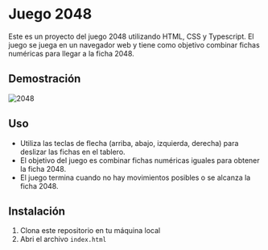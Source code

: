 # Juego 2048

Este es un proyecto del juego 2048 utilizando HTML, CSS y Typescript. El juego se juega en un navegador web y tiene como objetivo combinar fichas numéricas para llegar a la ficha 2048.

## Demostración

![2048](https://github.com/JuanPE44/2048/assets/89142353/536e35a8-71b7-4053-b41e-e811b641d12b)


## Uso

- Utiliza las teclas de flecha (arriba, abajo, izquierda, derecha) para deslizar las fichas en el tablero.
- El objetivo del juego es combinar fichas numéricas iguales para obtener la ficha 2048.
- El juego termina cuando no hay movimientos posibles o se alcanza la ficha 2048.

## Instalación

1. Clona este repositorio en tu máquina local
2. Abri el archivo `index.html`
